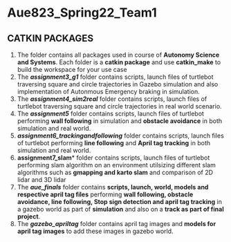 
# Aue823_Spring22_Team1

## CATKIN PACKAGES

1. The folder contains all packages used in course of **Autonomy Science and Systems**. Each folder is a **catkin package** and use **catkin_make** to build the workspace for your use case
3. The ***assignment3_g1*** folder contains scripts, launch files of turtlebot traversing square and circle trajectories in Gazebo simulation and also implementation of Autonmous Emergency braking in simulation.
4. The ***assignment4_sim2real*** folder contains scripts, launch files of turtlebot traversing square and circle trajectories in real world scenario.
5. The ***assignment5*** folder contains scripts, launch files of turtlebot performing **wall following** in simulation and **obstacle avoidance** in both simulation and real world. 
6. ***assignment6_trackingandfollowing*** folder contains scripts, launch files of turtlebot performing **line following** and **April tag tracking** in both simulation and real world. 
7. **assignment7_slam*** folder contains scripts, launch files of turtlebot performing slam algorithm on an environment utilsizing different slam algorithms such as **gmapping and karto slam** and comparison of 2D lidar and 3D lidar
8. The ***aue_finals*** folder contains **scripts, launch, world, models and respective april tag files** performing **wall following, obstacle avoidance, line following, Stop sign detection and april tag tracking** in a gazebo world as part of **simulation** and also on a **track as part of final project**.
9. The ***gazebo_apriltag*** folder contains april tag images and **models for april tag images** to add these images in gazebo world.

